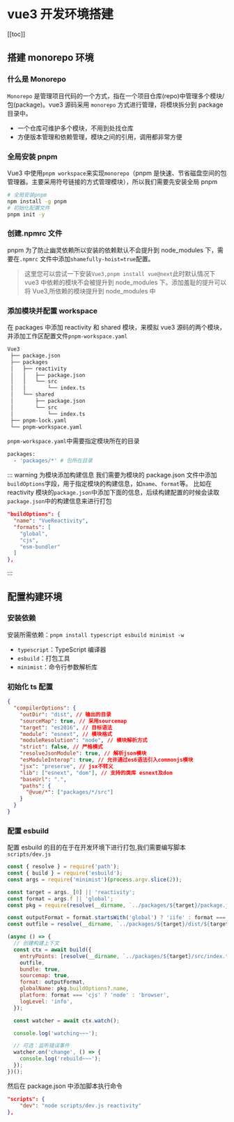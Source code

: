 # vue3 开发环境搭建

[[toc]]

## 搭建 monorepo 环境

### 什么是 Monorepo

`Monorepo` 是管理项目代码的一个方式，指在一个项目仓库(repo)中管理多个模块/包(package)。vue3 源码采用 `monorepo` 方式进行管理，将模块拆分到 package 目录中。

- 一个仓库可维护多个模块，不用到处找仓库
- 方便版本管理和依赖管理，模块之间的引用，调用都非常方便

### 全局安装 pnpm

Vue3 中使用`pnpm workspace`来实现`monorepo`（pnpm 是快速、节省磁盘空间的包管理器。主要采用符号链接的方式管理模块），所以我们需要先安装全局 pnpm

```bash
# 全局安装pnpm
npm install -g pnpm
# 初始化配置文件
pnpm init -y
```

### 创建.npmrc 文件

pnpm 为了防止幽灵依赖所以安装的依赖默认不会提升到 node_modules 下，需要在`.npmrc` 文件中添加`shamefully-hoist=true`配置。

> 这里您可以尝试一下安装`Vue3,pnpm install vue@next`此时默认情况下 vue3 中依赖的模块不会被提升到 node_modules 下。添加羞耻的提升可以将 Vue3,所依赖的模块提升到 node_modules 中

### 添加模块并配置 workspace

在 packages 中添加 reactivity 和 shared 模块，来模拟 vue3 源码的两个模块，并添加工作区配置文件`pnpm-workspace.yaml`

```bash
Vue3
 ├── package.json
 ├── packages
 │   ├── reactivity
 │   │   ├── package.json
 │   │   └── src
 │   │       └── index.ts
 │   └── shared
 │       ├── package.json
 │       └── src
 │           └── index.ts
 ├── pnpm-lock.yaml
 └── pnpm-workspace.yaml
```

`pnpm-workspace.yaml`中需要指定模块所在的目录

```bash
packages:
  - 'packages/*' # 包所在目录

```

::: warning 为模块添加构建信息
我们需要为模块的 package.json 文件中添加`buildOptions`字段，用于指定模块的构建信息，如`name`、`format`等。
比如在 reactivity 模块的`package.json`中添加下面的信息，后续构建配置的时候会读取`package.json`中的构建信息来进行打包

```json
"buildOptions": {
  "name": "VueReactivity",
  "formats": [
    "global",
    "cjs",
    "esm-bundler"
  ]
},
```

:::

## 配置构建环境

### 安装依赖

安装所需依赖：`pnpm install typescript esbuild minimist -w`

- `typescript`：TypeScript 编译器
- `esbuild`：打包工具
- `minimist`：命令行参数解析库

### 初始化 ts 配置

```json
{
  "compilerOptions": {
    "outDir": "dist", // 输出的目录
    "sourceMap": true, // 采用sourcemap
    "target": "es2016", // 目标语法
    "module": "esnext", // 模块格式
    "moduleResolution": "node", // 模块解析方式
    "strict": false, // 严格模式
    "resolveJsonModule": true, // 解析json模块
    "esModuleInterop": true, // 允许通过es6语法引入commonjs模块
    "jsx": "preserve", // jsx不转义
    "lib": ["esnext", "dom"], // 支持的类库 esnext及dom
    "baseUrl": ".",
    "paths": {
      "@vue/*": ["packages/*/src"]
    }
  }
}
```

### 配置 esbuild

配置 esbuild 的目的在于在开发环境下进行打包,我们需要编写脚本`scripts/dev.js`

```js
const { resolve } = require('path');
const { build } = require('esbuild');
const args = require('minimist')(process.argv.slice(2));

const target = args._[0] || 'reactivity';
const format = args.f || 'global';
const pkg = require(resolve(__dirname, `../packages/${target}/package.json`));

const outputFormat = format.startsWith('global') ? 'iife' : format === 'cjs' ? 'cjs' : 'esm';
const outfile = resolve(__dirname, `../packages/${target}/dist/${target}.${format}.js`);

(async () => {
  // 创建构建上下文
  const ctx = await build({
    entryPoints: [resolve(__dirname, `../packages/${target}/src/index.ts`)],
    outfile,
    bundle: true,
    sourcemap: true,
    format: outputFormat,
    globalName: pkg.buildOptions?.name,
    platform: format === 'cjs' ? 'node' : 'browser',
    logLevel: 'info',
  });

  const watcher = await ctx.watch();

  console.log('watching~~~');

  // 可选：监听错误事件
  watcher.on('change', () => {
    console.log('rebuild~~~');
  });
})();
```

然后在 package.json 中添加脚本执行命令

```json
"scripts": {
    "dev": "node scripts/dev.js reactivity"
},
```
